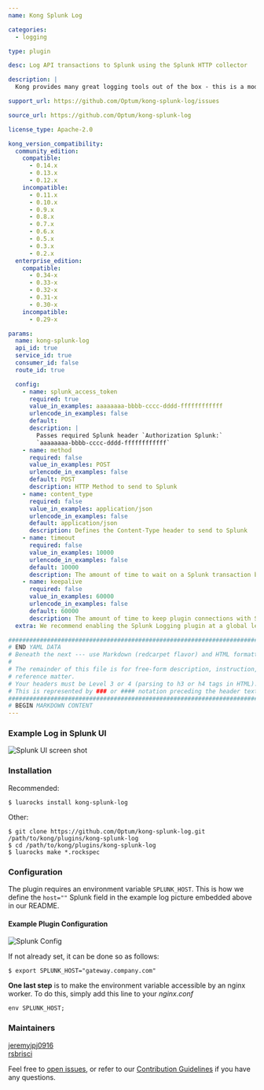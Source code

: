 ```yaml
---
name: Kong Splunk Log

categories:
  - logging

type: plugin

desc: Log API transactions to Splunk using the Splunk HTTP collector

description: |
  Kong provides many great logging tools out of the box - this is a modified version of the Kong HTTP logging plugin that has been refactored and tailored to work with Splunk.

support_url: https://github.com/Optum/kong-splunk-log/issues

source_url: https://github.com/Optum/kong-splunk-log

license_type: Apache-2.0

kong_version_compatibility:
  community_edition:
    compatible:
      - 0.14.x
      - 0.13.x
      - 0.12.x
    incompatible:
      - 0.11.x
      - 0.10.x
      - 0.9.x
      - 0.8.x
      - 0.7.x
      - 0.6.x
      - 0.5.x
      - 0.3.x
      - 0.2.x
  enterprise_edition:
    compatible:
      - 0.34-x
      - 0.33-x
      - 0.32-x
      - 0.31-x
      - 0.30-x
    incompatible:
      - 0.29-x

params:
  name: kong-splunk-log
  api_id: true
  service_id: true
  consumer_id: false
  route_id: true

  config:
    - name: splunk_access_token
      required: true
      value_in_examples: aaaaaaaa-bbbb-cccc-dddd-ffffffffffff
      urlencode_in_examples: false
      default:
      description: |
        Passes required Splunk header `Authorization Splunk:`
        `aaaaaaaa-bbbb-cccc-dddd-ffffffffffff`
    - name: method
      required: false
      value_in_examples: POST
      urlencode_in_examples: false
      default: POST
      description: HTTP Method to send to Splunk
    - name: content_type
      required: false
      value_in_examples: application/json
      urlencode_in_examples: false
      default: application/json
      description: Defines the Content-Type header to send to Splunk
    - name: timeout
      required: false
      value_in_examples: 10000
      urlencode_in_examples: false
      default: 10000
      description: The amount of time to wait on a Splunk transaction before timing out
    - name: keepalive
      required: false
      value_in_examples: 60000
      urlencode_in_examples: false
      default: 60000
      description: The amount of time to keep plugin connections with Splunk active
  extra: We recommend enabling the Splunk Logging plugin at a global level.

###############################################################################
# END YAML DATA
# Beneath the next --- use Markdown (redcarpet flavor) and HTML formatting only.
#
# The remainder of this file is for free-form description, instruction, and
# reference matter.
# Your headers must be Level 3 or 4 (parsing to h3 or h4 tags in HTML).
# This is represented by ### or #### notation preceding the header text.
###############################################################################
# BEGIN MARKDOWN CONTENT
---
```


### Example Log in Splunk UI

![Splunk UI screen shot](https://konghq.com/wp-content/uploads/2018/09/SplunkLogSample.png)

### Installation

Recommended:

```
$ luarocks install kong-splunk-log
```

Other:

```
$ git clone https://github.com/Optum/kong-splunk-log.git /path/to/kong/plugins/kong-splunk-log
$ cd /path/to/kong/plugins/kong-splunk-log
$ luarocks make *.rockspec
```

### Configuration

The plugin requires an environment variable `SPLUNK_HOST`. This is how we define the `host=""` Splunk field in the example log picture embedded above in our README.

#### Example Plugin Configuration

![Splunk Config](https://konghq.com/wp-content/uploads/2018/09/SplunkConfig.png)

If not already set, it can be done so as follows:

```
$ export SPLUNK_HOST="gateway.company.com"
```

**One last step** is to make the environment variable accessible by an nginx worker. To do this, simply add this line to your _nginx.conf_

```
env SPLUNK_HOST;
```

### Maintainers

[jeremyjpj0916](https://github.com/jeremyjpj0916)  
[rsbrisci](https://github.com/rsbrisci)  

Feel free to [open issues](https://github.com/Optum/kong-splunk-log/issues), or refer to our [Contribution Guidelines](https://github.com/Optum/kong-splunk-log/blob/master/CONTRIBUTING.md) if you have any questions.
